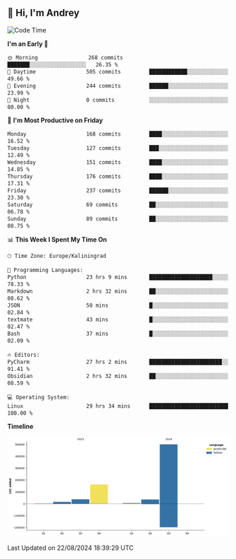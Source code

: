 ## 👋 Hi, I'm Andrey

<!--START_SECTION:waka-->
![Code Time](http://img.shields.io/badge/Code%20Time-347%20hrs%201%20min-blue)

**I'm an Early 🐤** 

```text
🌞 Morning                268 commits         ███████░░░░░░░░░░░░░░░░░░   26.35 % 
🌆 Daytime                505 commits         ████████████░░░░░░░░░░░░░   49.66 % 
🌃 Evening                244 commits         ██████░░░░░░░░░░░░░░░░░░░   23.99 % 
🌙 Night                  0 commits           ░░░░░░░░░░░░░░░░░░░░░░░░░   00.00 % 
```
📅 **I'm Most Productive on Friday** 

```text
Monday                   168 commits         ████░░░░░░░░░░░░░░░░░░░░░   16.52 % 
Tuesday                  127 commits         ███░░░░░░░░░░░░░░░░░░░░░░   12.49 % 
Wednesday                151 commits         ████░░░░░░░░░░░░░░░░░░░░░   14.85 % 
Thursday                 176 commits         ████░░░░░░░░░░░░░░░░░░░░░   17.31 % 
Friday                   237 commits         ██████░░░░░░░░░░░░░░░░░░░   23.30 % 
Saturday                 69 commits          ██░░░░░░░░░░░░░░░░░░░░░░░   06.78 % 
Sunday                   89 commits          ██░░░░░░░░░░░░░░░░░░░░░░░   08.75 % 
```


📊 **This Week I Spent My Time On** 

```text
🕑︎ Time Zone: Europe/Kaliningrad

💬 Programming Languages: 
Python                   23 hrs 9 mins       ████████████████████░░░░░   78.33 % 
Markdown                 2 hrs 32 mins       ██░░░░░░░░░░░░░░░░░░░░░░░   08.62 % 
JSON                     50 mins             █░░░░░░░░░░░░░░░░░░░░░░░░   02.84 % 
textmate                 43 mins             █░░░░░░░░░░░░░░░░░░░░░░░░   02.47 % 
Bash                     37 mins             █░░░░░░░░░░░░░░░░░░░░░░░░   02.09 % 

🔥 Editors: 
PyCharm                  27 hrs 2 mins       ███████████████████████░░   91.41 % 
Obsidian                 2 hrs 32 mins       ██░░░░░░░░░░░░░░░░░░░░░░░   08.59 % 

💻 Operating System: 
Linux                    29 hrs 34 mins      █████████████████████████   100.00 % 
```

**Timeline**

![Lines of Code chart](https://raw.githubusercontent.com/Mist3s/Mist3s/main/assets/bar_graph.png)


 Last Updated on 22/08/2024 18:39:29 UTC
<!--END_SECTION:waka-->

